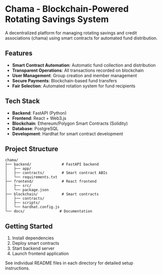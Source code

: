 # Chama - Blockchain-Powered Rotating Savings System

A decentralized platform for managing rotating savings and credit associations (chama) using smart contracts for automated fund distribution.

## Features

- **Smart Contract Automation**: Automatic fund collection and distribution
- **Transparent Operations**: All transactions recorded on blockchain
- **User Management**: Group creation and member management
- **Secure Payments**: Blockchain-based fund transfers
- **Fair Selection**: Automated rotation system for fund recipients

## Tech Stack

- **Backend**: FastAPI (Python)
- **Frontend**: React + Web3.js
- **Blockchain**: Ethereum/Polygon Smart Contracts (Solidity)
- **Database**: PostgreSQL
- **Development**: Hardhat for smart contract development

## Project Structure

```
chama/
├── backend/              # FastAPI backend
│   ├── app/
│   ├── contracts/        # Smart contract ABIs
│   └── requirements.txt
├── frontend/             # React frontend
│   ├── src/
│   └── package.json
├── blockchain/           # Smart contracts
│   ├── contracts/
│   ├── scripts/
│   └── hardhat.config.js
└── docs/                # Documentation
```

## Getting Started

1. Install dependencies
2. Deploy smart contracts
3. Start backend server
4. Launch frontend application

See individual README files in each directory for detailed setup instructions.
